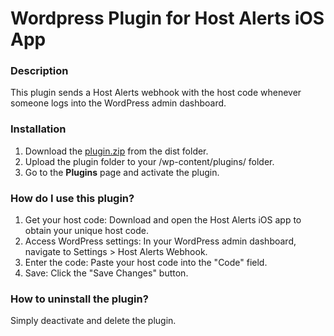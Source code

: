 # Wordpress Plugin for Host Alerts iOS App

### Description

This plugin sends a Host Alerts webhook with the host code whenever someone logs into the WordPress admin dashboard.

### Installation

1. Download the [plugin.zip](/dist/plugin.zip) from the dist folder.
2. Upload the plugin folder to your /wp-content/plugins/ folder.
3. Go to the **Plugins** page and activate the plugin.

### How do I use this plugin? 

1. Get your host code: Download and open the Host Alerts iOS app to obtain your unique host code.
2. Access WordPress settings: In your WordPress admin dashboard, navigate to Settings > Host Alerts Webhook.
3. Enter the code: Paste your host code into the "Code" field.
4. Save: Click the "Save Changes" button.

### How to uninstall the plugin?

Simply deactivate and delete the plugin.
